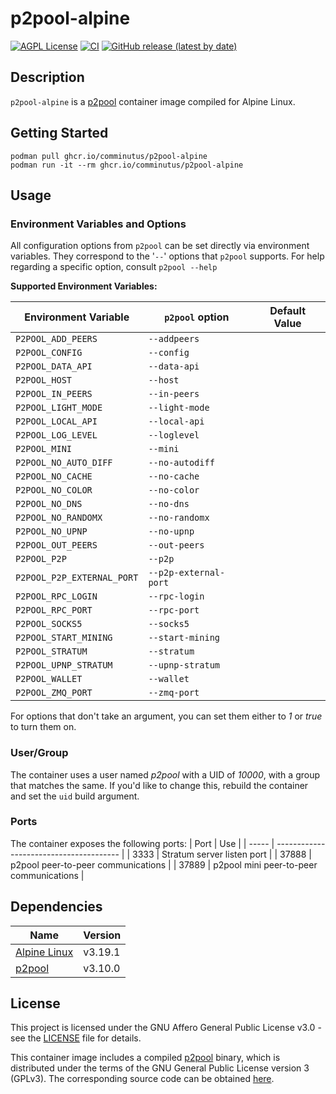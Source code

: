 # p2pool-alpine
[![AGPL License](https://img.shields.io/badge/license-AGPL-blue.svg)](https://www.gnu.org/licenses/agpl-3.0.html)
[![CI](https://github.com/comminutus/p2pool-alpine/actions/workflows/ci.yaml/badge.svg)](https://github.com/comminutus/p2pool-alpine/actions/workflows/ci.yaml)
[![GitHub release (latest by date)](https://img.shields.io/github/v/release/comminutus/p2pool-alpine)](https://github.com/comminutus/p2pool-alpine/releases/latest)


## Description
`p2pool-alpine` is a [p2pool](https://github.com/p2pool/p2pool) container image compiled for Alpine Linux.

## Getting Started
```
podman pull ghcr.io/comminutus/p2pool-alpine
podman run -it --rm ghcr.io/comminutus/p2pool-alpine
```

## Usage

### Environment Variables and Options
All configuration options from `p2pool` can be set directly via environment variables.  They correspond to the '`--`'
options that `p2pool` supports.  For help regarding a specific option, consult `p2pool --help`

**Supported Environment Variables:**

| Environment Variable          | `p2pool` option       | Default Value |
| ------------------------------| ----------------------| ------------- |
| `P2POOL_ADD_PEERS`            | `--addpeers`          |               |
| `P2POOL_CONFIG`               | `--config`            |               |
| `P2POOL_DATA_API`             | `--data-api`          |               |
| `P2POOL_HOST`                 | `--host`              |               |
| `P2POOL_IN_PEERS`             | `--in-peers`          |               |
| `P2POOL_LIGHT_MODE`           | `--light-mode`        |               |
| `P2POOL_LOCAL_API`            | `--local-api`         |               |
| `P2POOL_LOG_LEVEL`            | `--loglevel`          |               |
| `P2POOL_MINI`                 | `--mini`              |               |
| `P2POOL_NO_AUTO_DIFF`         | `--no-autodiff`       |               |
| `P2POOL_NO_CACHE`             | `--no-cache`          |               |
| `P2POOL_NO_COLOR`             | `--no-color`          |               |
| `P2POOL_NO_DNS`               | `--no-dns`            |               |
| `P2POOL_NO_RANDOMX`           | `--no-randomx`        |               |
| `P2POOL_NO_UPNP`              | `--no-upnp`           |               |
| `P2POOL_OUT_PEERS`            | `--out-peers`         |               |
| `P2POOL_P2P`                  | `--p2p`               |               |
| `P2POOL_P2P_EXTERNAL_PORT`    | `--p2p-external-port` |               |
| `P2POOL_RPC_LOGIN`            | `--rpc-login`         |               |
| `P2POOL_RPC_PORT`             | `--rpc-port`          |               |
| `P2POOL_SOCKS5`               | `--socks5`            |               |
| `P2POOL_START_MINING`         | `--start-mining`      |               |
| `P2POOL_STRATUM`              | `--stratum`           |               |
| `P2POOL_UPNP_STRATUM`         | `--upnp-stratum`      |               |
| `P2POOL_WALLET`               | `--wallet`            |               |
| `P2POOL_ZMQ_PORT`             | `--zmq-port`          |               |

For options that don't take an argument, you can set them either to _1_ or _true_ to turn them on.

### User/Group
The container uses a user named _p2pool_ with a UID of _10000_, with a group that matches the same.
If you'd like to change this, rebuild the container and set the `uid` build argument.

### Ports
The container exposes the following ports:
| Port  | Use                                     |
| ----- | --------------------------------------- |
| 3333  | Stratum server listen port              |
| 37888 | p2pool peer-to-peer communications      |
| 37889 | p2pool mini peer-to-peer communications |

## Dependencies
| Name                                         | Version   |
| -------------------------------------------- | --------- |
| [Alpine Linux](https://www.alpinelinux.org/) | v3.19.1   |
| [p2pool](https://github.com/p2pool/p2pool)   | v3.10.0   |


## License
This project is licensed under the GNU Affero General Public License v3.0 - see the [LICENSE](LICENSE) file for details.

This container image includes a compiled [p2pool](https://github.com/p2pool/p2pool) binary, which is distributed under
the terms of the GNU General Public License version 3 (GPLv3). The corresponding source code can be obtained
[here](https://github.com/p2pool/p2pool).

